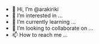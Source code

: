 - 👋 Hi, I’m @arakiriki
- 👀 I’m interested in ...
- 🌱 I’m currently learning ...
- 💞️ I’m looking to collaborate on ...
- 📫 How to reach me ...

<!---
arakiriki/arakiriki is a ✨ special ✨ repository because its `README.md` (this file) appears on your GitHub profile.
You can click the Preview link to take a look at your changes.
--->
